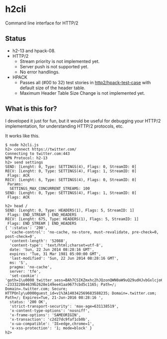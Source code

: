h2cli
=====

Command line interface for HTTP/2


Status
------
- h2-13 and hpack-08.
- HTTP/2
    - Stream priority is not implemented yet.
    - Server push is not supported yet.
    - No error handlings.
- HPACK
    - Passes all (#00 to 32) test stories in [http2/hpack-test-case](https://github.com/http2jp/hpack-test-case/) with default size of the header table.
    - Maximum Header Table Size Change is not implemented yet.


What is this for?
-----------------

I developed it just for fun, but it would be useful for debugging your HTTP/2 implementation, for understanding HTTP/2 protocols, etc.

It works like this.

```
$ node h2cli.js
h2> connect https://twitter.com/
Connecting to twitter.com:443
NPN Protocol: h2-13
h2> send settings
SEND: [Lenght: 0, Type: SETTINGS(4), Flags: 0, StreamID: 0]
RECV: [Lenght: 0, Type: SETTINGS(4), Flags: 1, StreamID: 0]
 Flags: ACK
RECV: [Lenght: 6, Type: SETTINGS(4), Flags: 0, StreamID: 0]
 Params:
  SETTINGS_MAX_CONCURRENT_STREAMS: 100
SEND: [Lenght: 0, Type: SETTINGS(4), Flags: 1, StreamID: 0]
 Flags: ACK

h2> head /
SEND: [Lenght: 0, Type: HEADERS(1), Flags: 5, StreamID: 1]
 Flags: END_STREAM | END_HEADERS
RECV: [Lenght: 675, Type: HEADERS(1), Flags: 5, StreamID: 1]
 Flags: END_STREAM | END_HEADERS
{ ':status': '200',
  'cache-control': 'no-cache, no-store, must-revalidate, pre-check=0, post-check=0',
  'content-length': '52088',
  'content-type': 'text/html;charset=utf-8',
  date: 'Sun, 22 Jun 2014 08:28:16 GMT',
  expires: 'Tue, 31 Mar 1981 05:00:00 GMT',
  'last-modified': 'Sun, 22 Jun 2014 08:28:16 GMT',
  ms: 'S',
  pragma: 'no-cache',
  server: 'tfe',
  'set-cookie': 'goth=1\u0000_twitter_sess=BAh7CSIKZmxhc2hJQzonQWN0aW9uQ29udHJvbGxlcjo6Rmxhc2g6OkZsYXNo%250ASGFzaHsABjoKQHVzZWR7ADoHaWQiJTM5MTQ4YmZmNWY0NzJjOTI1YTQxM2My%250AOGNlOTE3OWQzOgxjc3JmX2lkIiU0MWQ0Zjc2NzNiMWVhMDNiZDhkYzI1Yzc4%250AMTFiNzg4YjoPY3JlYXRlZF9hdGwrCESssMJGAQ%253D%253D--233322864639b2628e149ee41aa9677cbd5c1165; Path=/; Domain=.twitter.com; Secure; HTTPOnly\u0000guest_id=v1%3A140342569683588235; Domain=.twitter.com; Path=/; Expires=Tue, 21-Jun-2016 08:28:16 ',
  status: '200 OK',
  'strict-transport-security': 'max-age=631138519',
  'x-content-type-options': 'nosniff',
  'x-frame-options': 'SAMEORIGIN',
  'x-transaction': 'c2d27dc9faf1cb0b',
  'x-ua-compatible': 'IE=edge,chrome=1',
  'x-xss-protection': '1; mode=block' }
h2>
```
